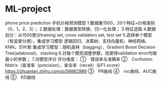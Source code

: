 # ML-project
phone price prediction
手机价格预测模型
1.数据集1500，20个特征+价格类别（0，1，2，3）；
2.数据处理：数据类型转换、归一化处理；
3.特征选取
4.数据划分：从1500里分training set, cross validation set, test set
5.选择单个模型（有监督分类），集成学习模型
逻辑回归、决策树、支持向量机、神经网络、KNN，贝叶斯
集成学习模型：随机森林（bagging）、Gradient Boost Decision Tree(adaboost)、stacking
6.对每个模型调整参数，找使得validation error均值最小的参数；
7.对模型评分
评分维度：
①　错误率与准确率
②　Confusion Matrix（查准率（precision）、查全率（recall）与F1-score）
https://zhuanlan.zhihu.com/p/59862986
③　PR曲线
④　roc曲线、AUC曲线
⑤　KD曲线
